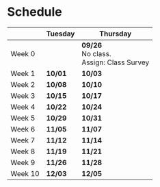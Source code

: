 # Schedule
<!-- For full documentation visit [mkdocs.org](https://www.mkdocs.org).

## Commands

* `mkdocs new [dir-name]` - Create a new project.
* `mkdocs serve` - Start the live-reloading docs server.
* `mkdocs build` - Build the documentation site.
* `mkdocs -h` - Print help message and exit.

## Project layout

    mkdocs.yml    # The configuration file.
    docs/
        index.md  # The documentation homepage.
        ...       # Other markdown pages, images and other files. -->

|         | Tuesday       | Thursday      |
| ------- | ------------- | ------------- |
| Week 0  |               | **09/26**</br>No class. </br>Assign: Class Survey  |
| Week 1  | **10/01**</br> | **10/03**</br>|
| Week 2  | **10/08**</br> | **10/10**</br>|
| Week 3  | **10/15**</br> | **10/17**</br>|
| Week 4  | **10/22**</br> | **10/24**</br>|
| Week 5  | **10/29**</br> | **10/31**</br>|
| Week 6  | **11/05**</br> | **11/07**</br>|
| Week 7  | **11/12**</br> | **11/14**</br>|
| Week 8  | **11/19**</br> | **11/21**</br>|
| Week 9  | **11/26**</br> | **11/28**</br>|
| Week 10  | **12/03**</br> | **12/05**</br>|